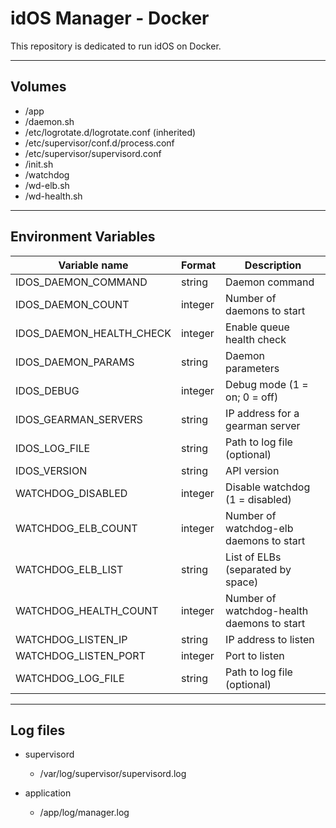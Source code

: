 # idOS Manager - Docker

This repository is dedicated to run idOS on Docker.

***

## Volumes

* /app
* /daemon.sh
* /etc/logrotate.d/logrotate.conf (inherited)
* /etc/supervisor/conf.d/process.conf
* /etc/supervisor/supervisord.conf
* /init.sh
* /watchdog
* /wd-elb.sh
* /wd-health.sh

***

## Environment Variables

Variable name            | Format  | Description
-------------------------|---------|------------
IDOS_DAEMON_COMMAND      | string  | Daemon command
IDOS_DAEMON_COUNT        | integer | Number of daemons to start
IDOS_DAEMON_HEALTH_CHECK | integer | Enable queue health check
IDOS_DAEMON_PARAMS       | string  | Daemon parameters
IDOS_DEBUG               | integer | Debug mode (1 = on; 0 = off)
IDOS_GEARMAN_SERVERS     | string  | IP address for a gearman server
IDOS_LOG_FILE            | string  | Path to log file (optional)
IDOS_VERSION             | string  | API version
WATCHDOG_DISABLED        | integer | Disable watchdog (1 = disabled)
WATCHDOG_ELB_COUNT       | integer | Number of watchdog-elb daemons to start
WATCHDOG_ELB_LIST        | string  | List of ELBs (separated by space)
WATCHDOG_HEALTH_COUNT    | integer | Number of watchdog-health daemons to start
WATCHDOG_LISTEN_IP       | string  | IP address to listen
WATCHDOG_LISTEN_PORT     | integer | Port to listen
WATCHDOG_LOG_FILE        | string  | Path to log file (optional)

***

## Log files

+ supervisord
    * /var/log/supervisor/supervisord.log

+ application
    * /app/log/manager.log

